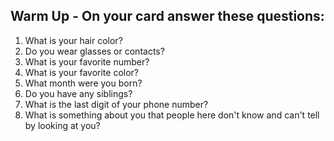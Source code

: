 ## Warm Up - On your card answer these questions:

1. What is your hair color?
1. Do you wear glasses or contacts?
1. What is your favorite number?
1. What is your favorite color?
1. What month were you born?
1. Do you have any siblings?
1. What is the last digit of your phone number?
1. What is something about you that people here don't know and can't tell by looking at you?
